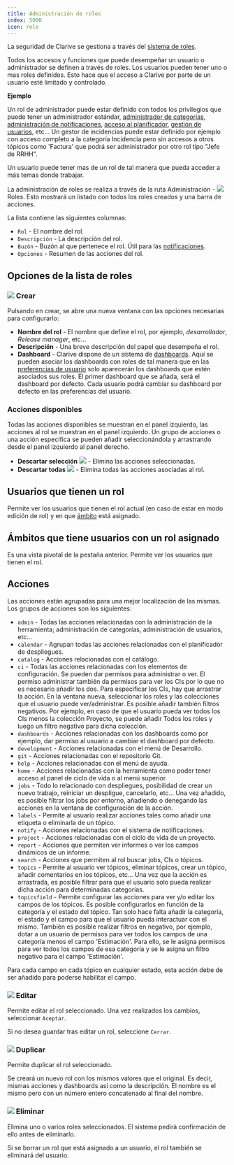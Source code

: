 ```yaml
---
title: Administración de roles
index: 5000
icon: role
---
```


La seguridad de Clarive se gestiona a través del [sistema de roles](concepts/roles).

Todos los accesos y funciones que puede desempeñar un usuario o administrador se definen a través de roles. Los usuarios pueden tener uno o mas roles definidos. Esto hace que el acceso a Clarive por parte de un usuario esté limitado y controlado.

**Ejemplo**

Un rol de administrador puede estar definido con todos los privilegios que puede tener un administrador estándar, [administrador de categorías](admin/categories), [administración de notificaciones](admin/notifications), [acceso al planificador](admin/scheduler), [gestión de usuarios](admin/user), etc...
Un gestor de incidencias puede estar definido por ejemplo con acceso completo a la categoría Incidencia pero sin accesos a otros tópicos como 'Factura' que podrá ser administrador por otro rol tipo "Jefe de RRHH".

Un usuario puede tener mas de un rol de tal manera que pueda acceder a más temas donde trabajar.

La administración de roles se realiza a través de la ruta Administración - <img src="/static/images/icons/role.svg" /> Roles.
Esto mostrará un listado con todos los roles creados y una barra de acciones.

La lista contiene las siguientes columnas:

- `Rol` - El nombre del rol.
- `Descripción` - La descripción del rol.
- `Buzón` - Buzón al que pertenece el rol. Útil para las [notificaciones](admin/notifications).
- `Opciones` - Resumen de las acciones del rol.


## Opciones de la lista de roles


### <img src="/static/images/icons/add.svg" /> Crear

 Pulsando en crear, se abre una nueva ventana con las opciones necesarias para configurarlo:

 - **Nombre del rol** - El nombre que define el rol, por ejemplo, *desarrollador*, *Release manager*, etc...
- **Descripción** - Una breve descripción del papel que desempeña el rol.
- **Dashboard** - Clarive dispone de un sistema de [dashboards](concepts/dashboards). Aquí se pueden asociar los dashboards con roles de tal manera que en las [preferencias de usuario](getting-started/prefs) solo aparecerán los dashboards que estén asociados sus roles. El primer dashboard que se añada, será el dashboard por defecto. Cada usuario podrá cambiar su dashboard por defecto en las preferencias del usuario.


### Acciones disponibles

Todas las acciones disponibles se muestran en el panel izquierdo, las acciones al rol
se muestran en el panel izquierdo. Un grupo de acciones o una acción específica se pueden añadir seleccionándola y arrastrando desde el panel izquierdo al panel derecho.

- **Descartar selección** <img src="/static/images/icons/delete_red.svg" /> - Elimina las acciones seleccionadas.
- **Descartar todas** <img src="/static/images/icons/del_all.svg" /> - Elimina todas las acciones asociadas al rol.

## Usuarios que tienen un rol

Permite ver los usuarios que tienen el rol actual (en caso de estar en modo edición de rol) y en que [ámbito](concepts/scope) está asignado.

## Ámbitos que tiene usuarios con un rol asignado

Es una vista pivotal de la pestaña anterior. Permite ver los usuarios que tienen el rol.

## Acciones

Las acciones están agrupadas para una mejor localización de las mismas. Los grupos de acciones son los siguientes:

- `admin` - Todas las acciones relacionadas con la administración de la herramienta; administración de categorías, administración de usuarios, etc...
- `calendar` - Agrupan todas las acciones relacionadas con el planificador de despliegues.
- `catalog` - Acciones relacionadas con el catálogo.
- `ci` - Todas las acciones relacionadas con los elementos de configuración. Se pueden dar permisos para administrar o ver. El permiso administrar también da permisos para ver los CIs por lo que no es necesario añadir los dos. Para especificar los CIs, hay que arrastrar la acción. En la ventana nueva, seleccionar los roles y las colecciones que el usuario puede ver/administrar. Es posible añadir también filtros negativos. Por ejemplo, en caso de que el usuario pueda ver todos los CIs menos la colección Proyecto, se puede añadir Todos los roles y luego un filtro negativo para dicha colección.
- `dashboards` - Acciones relacionadas con los dashboards como por ejemplo, dar permiso al usuario a cambiar el dashboard por defecto.
- `development` - Acciones relacionadas con el menú de Desarrollo.
- `git` - Acciones relacionadas con el repositorio Git.
- `help` - Acciones relacionadas con el menú de ayuda.
- `home` -  Acciones relacionadas con la herramienta como poder tener acceso al panel de ciclo de vida o al menú superior.
- `jobs` - Todo lo relacionado con despliegues, posibilidad de crear un nuevo trabajo, reiniciar un despligue, cancelarlo, etc... Una vez añadido, es posible filtrar los jobs por entorno, añadiendo o denegando las acciones en la ventana de configuración de la acción.
- `labels` - Permite al usuario realizar acciones tales como añadir una etiqueta o eliminarla de un tópico.
- `notify` -  Acciones relacionadas con el sistema de notificaciones.
- `project` - Acciones relacionadas con el ciclo de vida de un proyecto.
- `report` - Acciones que permiten ver informes o ver los campos dinámicos de un informe.
- `search` - Acciones que permiten al rol buscar jobs, CIs o tópicos.
- `topics` - Permite al usuario ver tópicos, eliminar tópicos, crear un tópico, añadir comentarios en los tópicos, etc... Una vez que la acción es arrastrada, es posible filtrar para que el usuario solo pueda realizar dicha acción para determinadas categorías.
- `topicsfield` - Permite configurar las acciones para ver y/o editar los campos de los tópicos. Es posible configurarlos en función de la categoría y el estado del tópico. Tan solo hace falta añadir la categoría, el estado y el campo para que el usuario pueda interactuar con el mismo. También es posible realizar filtros en negativo, por ejemplo, dotar a un usuario de permisos para ver todos los campos de una categoría menos el campo 'Estimación'. Para ello, se le asigna permisos para ver todos los campos de esa categoría y se le asigna un filtro negativo para el campo 'Estimación'.

Para cada campo en cada tópico en cualquier estado, esta acción debe de ser añadida para poderse habilitar el campo.

### <img src="/static/images/icons/edit.svg" /> Editar

Permite editar el rol seleccionado. Una vez realizados los cambios, seleccionar `Aceptar`.

Si no desea guardar tras editar un rol, seleccione `Cerrar`.

### <img src="/static/images/icons/copy.svg" /> Duplicar

Permite duplicar el rol seleccionado.

Se creará un nuevo rol con los mismos valores que el original. Es decir, mismas acciones y dashboards así como la descripción. El nombre es el mismo pero con un número entero concatenado al final del nombre.

### <img src="/static/images/icons/delete.svg" /> Eliminar

Elimina uno o varios roles seleccionados. El sistema pedirá confirmación de ello antes de eliminarlo.

Si se borrar un rol que está asignado a un usuario, el rol también se eliminará del usuario.